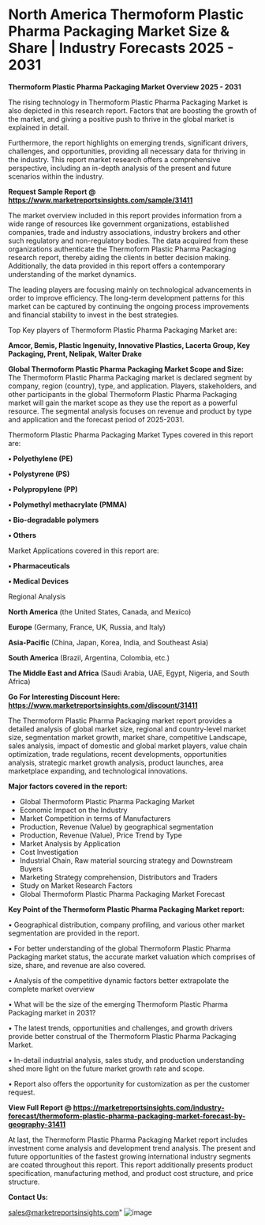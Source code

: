  # North America Thermoform Plastic Pharma Packaging Market Size & Share | Industry Forecasts 2025 - 2031

<Strong> Thermoform Plastic Pharma Packaging Market Overview 2025 - 2031</strong>

The rising technology in Thermoform Plastic Pharma Packaging Market is also depicted in this research report. Factors that are boosting the growth of the market, and giving a positive push to thrive in the global market is explained in detail.

Furthermore, the report highlights on emerging trends, significant drivers, challenges, and opportunities, providing all necessary data for thriving in the industry. This report market research offers a comprehensive perspective, including an in-depth analysis of the present and future scenarios within the industry.

<strong>Request Sample Report @ <a href=https://www.marketreportsinsights.com/sample/31411>https://www.marketreportsinsights.com/sample/31411</a></strong>

The market overview included in this report provides information from a wide range of resources like government organizations, established companies, trade and industry associations, industry brokers and other such regulatory and non-regulatory bodies. The data acquired from these organizations authenticate the Thermoform Plastic Pharma Packaging research report, thereby aiding the clients in better decision making. Additionally, the data provided in this report offers a contemporary understanding of the market dynamics.

The leading players are focusing mainly on technological advancements in order to improve efficiency. The long-term development patterns for this market can be captured by continuing the ongoing process improvements and financial stability to invest in the best strategies.

Top Key players of Thermoform Plastic Pharma Packaging Market are:

<strong>Amcor, Bemis, Plastic Ingenuity, Innovative Plastics, Lacerta Group, Key Packaging, Prent, Nelipak, Walter Drake</strong>

<strong><b>Global Thermoform Plastic Pharma Packaging Market Scope and Size:</b></strong>
The Thermoform Plastic Pharma Packaging market is declared segment by company, region (country), type, and application. Players, stakeholders, and other participants in the global Thermoform Plastic Pharma Packaging market will gain the market scope as they use the report as a powerful resource. The segmental analysis focuses on revenue and product by type and application and the forecast period of 2025-2031.

Thermoform Plastic Pharma Packaging Market Types covered in this report are:

<strong>• Polyethylene (PE)

• Polystyrene (PS)

• Polypropylene (PP)

• Polymethyl methacrylate (PMMA)

• Bio-degradable polymers

• Others</strong>

Market Applications covered in this report are:

<strong>• Pharmaceuticals

• Medical Devices</strong> 

Regional Analysis

<strong>North America</strong> (the United States, Canada, and Mexico)

<strong>Europe</strong> (Germany, France, UK, Russia, and Italy)

<strong>Asia-Pacific</strong> (China, Japan, Korea, India, and Southeast Asia)

<strong>South America</strong> (Brazil, Argentina, Colombia, etc.)

<strong>The Middle East and Africa</strong> (Saudi Arabia, UAE, Egypt, Nigeria, and South Africa)

<strong>Go For Interesting Discount Here: <a href=https://www.marketreportsinsights.com/discount/31411>https://www.marketreportsinsights.com/discount/31411</a></strong>

The Thermoform Plastic Pharma Packaging market report provides a detailed analysis of global market size, regional and country-level market size, segmentation market growth, market share, competitive Landscape, sales analysis, impact of domestic and global market players, value chain optimization, trade regulations, recent developments, opportunities analysis, strategic market growth analysis, product launches, area marketplace expanding, and technological innovations.

<strong><b>Major factors covered in the report:</b></strong>
<ul>
  <li>Global Thermoform Plastic Pharma Packaging Market </li>
  <li>Economic Impact on the Industry</li>
  <li>Market Competition in terms of Manufacturers</li>
  <li>Production, Revenue (Value) by geographical segmentation</li>
  <li>Production, Revenue (Value), Price Trend by Type</li>
  <li>Market Analysis by Application</li>
  <li>Cost Investigation</li>
  <li>Industrial Chain, Raw material sourcing strategy and Downstream Buyers</li>
  <li>Marketing Strategy comprehension, Distributors and Traders</li>
  <li>Study on Market Research Factors</li>
  <li>Global Thermoform Plastic Pharma Packaging Market Forecast</li>
</ul>

<strong><b>Key Point of the Thermoform Plastic Pharma Packaging Market report:</b></strong>

• Geographical distribution, company profiling, and various other market segmentation are provided in the report.

• For better understanding of the global Thermoform Plastic Pharma Packaging market status, the accurate market valuation which comprises of size, share, and revenue are also covered.

• Analysis of the competitive dynamic factors better extrapolate the complete market overview

• What will be the size of the emerging Thermoform Plastic Pharma Packaging market in 2031?

• The latest trends, opportunities and challenges, and growth drivers provide better construal of the Thermoform Plastic Pharma Packaging Market.

• In-detail industrial analysis, sales study, and production understanding shed more light on the future market growth rate and scope.

• Report also offers the opportunity for customization as per the customer request.

<strong><b>View Full Report @ <a href=https://marketreportsinsights.com/industry-forecast/thermoform-plastic-pharma-packaging-market-forecast-by-geography-31411>https://marketreportsinsights.com/industry-forecast/thermoform-plastic-pharma-packaging-market-forecast-by-geography-31411</a></b></strong>


At last, the Thermoform Plastic Pharma Packaging Market report includes investment come analysis and development trend analysis. The present and future opportunities of the fastest growing international industry segments are coated throughout this report. This report additionally presents product specification, manufacturing method, and product cost structure, and price structure.

<strong>Contact Us:</strong>

sales@marketreportsinsights.com"
![image](https://github.com/user-attachments/assets/f76c52e4-bb96-4d04-b990-048b82a1578c)
